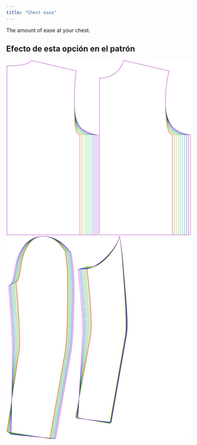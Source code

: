 ```yaml
---
title: "Chest ease"
---
```


The amount of ease at your chest.

## Efecto de esta opción en el patrón

![This image shows the effect of this option by superimposing several variants that have a different value for this option](bent_chestease_sample.svg "Effect of this option on the pattern")
